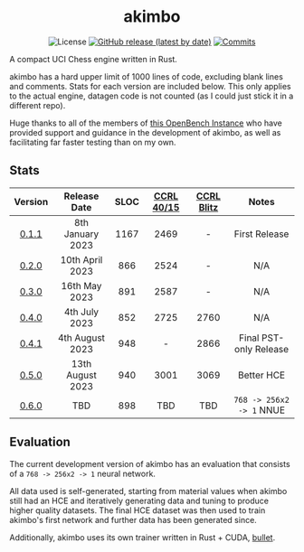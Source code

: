 <div align="center">

# akimbo

![License](https://img.shields.io/github/license/jw1912/akimbo?style=for-the-badge)
[![GitHub release (latest by date)](https://img.shields.io/github/v/release/jw1912/akimbo?style=for-the-badge)](https://github.com/jw1912/akimbo/releases/latest)
[![Commits](https://img.shields.io/github/commits-since/jw1912/akimbo/latest?style=for-the-badge)](https://github.com/jw1912/akimbo/commits/main)

</div>

A compact UCI Chess engine written in Rust.

akimbo has a hard upper limit of 1000 lines of code, excluding blank lines and comments. Stats for each version are included below.
This only applies to the actual engine, datagen code is not counted (as I could just stick it in a different repo).

Huge thanks to all of the members of [this OpenBench Instance](https://chess.swehosting.se/users/) who have provided support and guidance in the development
of akimbo, as well as facilitating far faster testing than on my own.


## Stats
<div align="center">

|                           Version                                |     Release Date     | SLOC | [CCRL 40/15](https://www.computerchess.org.uk/ccrl/4040/) | [CCRL Blitz](http://ccrl.chessdom.com/ccrl/404/cgi/compare_engines.cgi?class=Single-CPU+engines&only_best_in_class=on&num_best_in_class=1&print=Rating+list&profile_step=50&profile_numbers=1&print=Results+table&print=LOS+table&table_size=100&ct_from_elo=0&ct_to_elo=10000&match_length=30&cross_tables_for_best_versions_only=1&sort_tables=by+rating&diag=0&reference_list=None&recalibrate=no) | Notes |
| :---------------------------------------------------------------:|:--------------------:|:----:|:------:|:----:|:----------------------:|
| [0.1.1](https://github.com/jw1912/akimbo/releases/tag/v0.1.1) |    8th January 2023  | 1167 |  2469  |   -    |      First Release       |
| [0.2.0](https://github.com/jw1912/akimbo/releases/tag/v0.2.0) |   10th   April 2023  |  866 |  2524  |   -    |           N/A            |
| [0.3.0](https://github.com/jw1912/akimbo/releases/tag/v0.3.0) |   16th     May 2023  |  891 |  2587  |   -    |           N/A            |
| [0.4.0](https://github.com/jw1912/akimbo/releases/tag/v0.4.0) |    4th    July 2023  |  852 |  2725  |  2760  |           N/A            |
| [0.4.1](https://github.com/jw1912/akimbo/releases/tag/v0.4.1) |    4th  August 2023  |  948 |   -    |  2866  |  Final PST-only Release  |
| [0.5.0](https://github.com/jw1912/akimbo/releases/tag/v0.5.0) |   13th  August 2023  |  940 |  3001  |  3069  |         Better HCE       |
| [0.6.0](https://github.com/jw1912/akimbo/releases/tag/v0.6.0) |         TBD          |  898 |  TBD   |  TBD   | `768 -> 256x2 -> 1` NNUE |

</div>

## Evaluation

The current development version of akimbo has an evaluation that consists of a `768 -> 256x2 -> 1` neural network.

All data used is self-generated, starting from material values when akimbo still had an HCE and iteratively generating data and tuning to
produce higher quality datasets. The final HCE dataset was then used to train akimbo's first network and further data has been generated
since.

Additionally, akimbo uses its own trainer written in Rust + CUDA, [bullet](https://github.com/jw1912/bullet).
